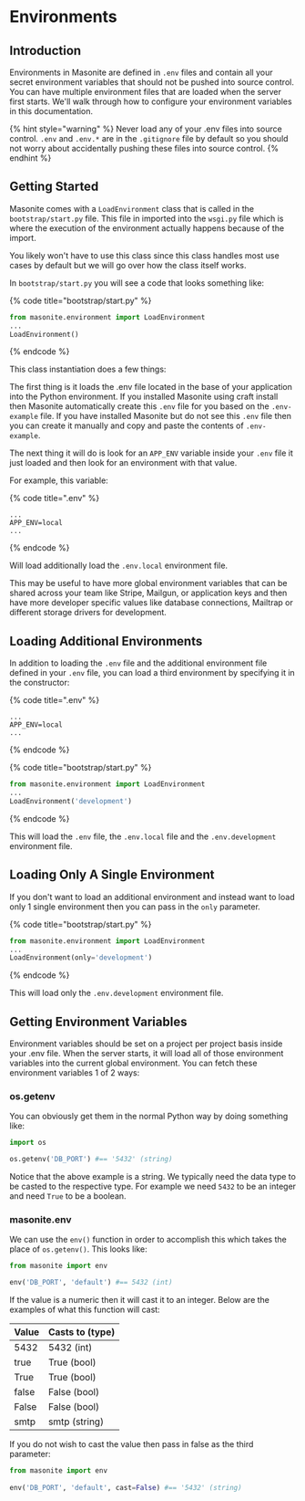 # Environments

## Introduction

Environments in Masonite are defined in `.env` files and contain all your secret environment variables that should not be pushed into source control. You can have multiple environment files that are loaded when the server first starts. We'll walk through how to configure your environment variables in this documentation.

{% hint style="warning" %}
Never load any of your .env files into source control. `.env` and `.env.*` are in the `.gitignore` file by default so you should not worry about accidentally pushing these files into source control.
{% endhint %}

## Getting Started

Masonite comes with a `LoadEnvironment` class that is called in the `bootstrap/start.py` file. This file in imported into the `wsgi.py` file which is where the execution of the environment actually happens because of the import. 

You likely won't have to use this class since this class handles most use cases by default but we will go over how the class itself works.

In `bootstrap/start.py` you will see a code that looks something like:

{% code title="bootstrap/start.py" %}
```python
from masonite.environment import LoadEnvironment
...
LoadEnvironment()
```
{% endcode %}

This class instantiation does a few things:

The first thing is it loads the .env file located in the base of your application into the Python environment. If you installed Masonite using craft install then Masonite automatically create this `.env` file for you based on the `.env-example` file. If you have installed Masonite but do not see this `.env` file then you can create it manually and copy and paste the contents of `.env-example`.

The next thing it will do is look for an `APP_ENV` variable inside your `.env` file it just loaded and then look for an environment with that value.

For example, this variable:

{% code title=".env" %}
```text
...
APP_ENV=local
...
```
{% endcode %}

Will load additionally load the `.env.local` environment file.

This may be useful to have more global environment variables that can be shared across your team like Stripe, Mailgun, or application keys and then have more developer specific values like database connections, Mailtrap or different storage drivers for development.

## Loading Additional Environments

In addition to loading the `.env` file and the additional environment file defined in your `.env` file, you can load a third environment by specifying it in the constructor:

{% code title=".env" %}
```text
...
APP_ENV=local
...
```
{% endcode %}

{% code title="bootstrap/start.py" %}
```python
from masonite.environment import LoadEnvironment
...
LoadEnvironment('development')
```
{% endcode %}

This will load the `.env` file, the `.env.local` file and the `.env.development` environment file. 

## Loading Only A Single Environment

If you don't want to load an additional environment and instead want to load only 1 single environment then you can pass in the `only` parameter.

{% code title="bootstrap/start.py" %}
```python
from masonite.environment import LoadEnvironment
...
LoadEnvironment(only='development')
```
{% endcode %}

This will load only the `.env.development` environment file.

## Getting Environment Variables

Environment variables should be set on a project per project basis inside your .env file. When the server starts, it will load all of those environment variables into the current global environment. You can fetch these environment variables 1 of 2 ways:

### os.getenv

You can obviously get them in the normal Python way by doing something like:

```python
import os

os.getenv('DB_PORT') #== '5432' (string)
```

Notice that the above example is a string. We typically need the data type to be casted to the respective type. For example we need `5432` to be an integer and need `True` to be a boolean.

### masonite.env

We can use the `env()` function in order to accomplish this which takes the place of `os.getenv()`. This looks like:

```python
from masonite import env

env('DB_PORT', 'default') #== 5432 (int)
```

If the value is a numeric then it will cast it to an integer. Below are the examples of what this function will cast:

| Value | Casts to \(type\) |
| :--- | :--- |
| 5432 | 5432 \(int\) |
| true | True \(bool\) |
| True | True \(bool\) |
| false | False \(bool\) |
| False | False \(bool\) |
| smtp | smtp \(string\) |

If you do not wish to cast the value then pass in false as the third parameter:

```python
from masonite import env
​
env('DB_PORT', 'default', cast=False) #== '5432' (string)
```

